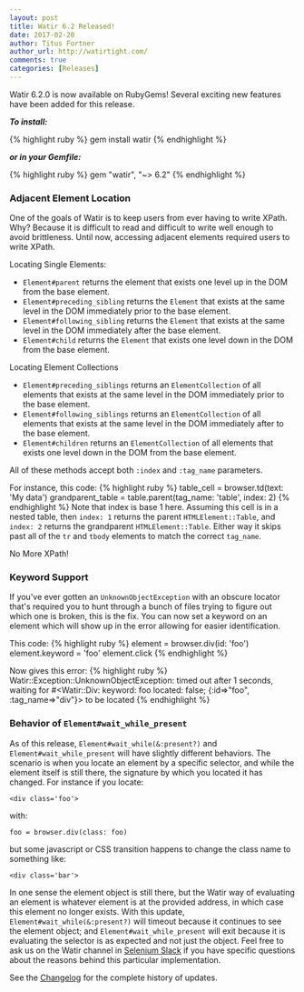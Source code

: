 ```yaml
---
layout: post
title: Watir 6.2 Released!
date: 2017-02-20
author: Titus Fortner
author_url: http://watirtight.com/
comments: true
categories: [Releases]
---
```


Watir 6.2.0 is now available on RubyGems! Several exciting new features 
have been added for this release.
<!--more-->

***To install:***

{% highlight ruby %}
gem install watir
{% endhighlight %}

***or in your Gemfile:*** 

{% highlight ruby %}
gem "watir", "~> 6.2"
{% endhighlight %}
<br/>

### Adjacent Element Location

One of the goals of Watir is to keep users from ever having to write XPath.
Why? Because it is difficult to read and difficult to write well enough to avoid
brittleness. Until now, accessing adjacent elements required users to write XPath.

Locating Single Elements:
* `Element#parent` returns the element that exists one level up in the DOM 
from the base element.
* `Element#preceding_sibling` returns the `Element` that exists at the same level 
in the DOM immediately prior to the base element.
* `Element#following_sibling` returns the `Element` that exists at the same level 
in the DOM immediately after the base element.
* `Element#child` returns the `Element` that exists one level down in the DOM from
 the base element.

Locating Element Collections
* `Element#preceding_siblings` returns an `ElementCollection` of all elements 
that exists at the same level in the DOM immediately prior to the base element.
* `Element#following_siblings` returns an `ElementCollection` of all elements 
that exists at the same level in the DOM immediately after to the base element.
* `Element#children` returns an `ElementCollection` of all elements 
that exists one level down in the DOM from the base element.

All of these methods accept both `:index` and `:tag_name` parameters.

For instance, this code:
{% highlight ruby %}
table_cell = browser.td(text: 'My data')
grandparent_table = table.parent(tag_name: 'table', index: 2)
{% endhighlight %}
Note that index is base 1 here. Assuming this cell is in a nested table, 
then `index: 1` returns the parent `HTMLElement::Table`,
and `index: 2` returns the grandparent `HTMLElement::Table`.
Either way it skips past all of the `tr` and `tbody` elements to match
the correct `tag_name`.

No More XPath!
<br/>

### Keyword Support

If you've ever gotten an `UnknownObjectException` with an obscure locator
that's required you to hunt through a bunch of files trying to figure out
which one is broken, this is the fix. You can now set a keyword on an 
element which will show up in the error allowing for easier identification.

This code:
{% highlight ruby %}
element = browser.div(id: 'foo')
element.keyword = 'foo'
element.click
{% endhighlight %}

Now gives this error:
{% highlight ruby %}
Watir::Exception::UnknownObjectException: timed out after 1 seconds, waiting for 
#<Watir::Div: keyword: foo located: false; {:id=>"foo", :tag_name=>"div"}> to be located
{% endhighlight %}
<br/>

### Behavior of `Element#wait_while_present`

As of this release, `Element#wait_while(&:present?)` and `Element#wait_while_present`
will have slightly different behaviors. The scenario is when you locate an element by a
specific selector, and while the element itself is still there, the signature by which
you located it has changed. For instance if you locate: 

`<div class='foo'>` 

with:

`foo = browser.div(class: foo)`

but some javascript or CSS transition happens 
to change the class name to something like:

`<div class='bar'>`

In one sense the element object is still there, but the Watir way of evaluating an element 
is whatever element is at the provided address, in which case this element no longer exists. 
With this update, `Element#wait_while(&:present?)` will timeout because it continues 
to see the element object; and `Element#wait_while_present` will exit because it is 
evaluating the selector is as expected and not just the object. 
Feel free to ask us on the Watir channel in
[Selenium Slack](https://seleniumirc.herokuapp.com/) if you have specific questions 
about the reasons behind this particular implementation.
<br/>

See the [Changelog](https://github.com/watir/watir/blob/master/CHANGES.md) 
for the complete history of updates.

